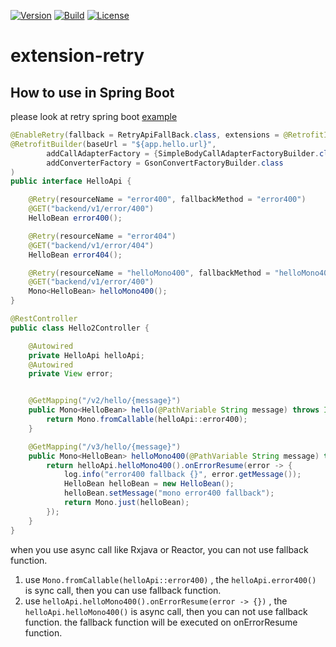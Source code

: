 [![Version](https://img.shields.io/maven-central/v/io.github.easyretrofit/extension-retry-spring-boot-starter?logo=apache-maven&style=flat-square)](https://central.sonatype.com/artifact/io.github.easyretrofit/extension-retry-spring-boot-starter)
[![Build](https://github.com/easyretrofit/extension-retry/actions/workflows/build.yml/badge.svg)](https://github.com/easyretrofit/extension-retry/actions/workflows/build.yml/badge.svg)
[![License](https://img.shields.io/github/license/easyretrofit/extension-retry.svg)](http://www.apache.org/licenses/LICENSE-2.0)

# extension-retry

## How to use in Spring Boot

please look at retry spring boot [example](https://github.com/liuziyuan/easy-retrofit-demo/tree/main/retrofit-spring-boot-retry-sample)

```java
@EnableRetry(fallback = RetryApiFallBack.class, extensions = @RetrofitInterceptorParam(sort = 10))
@RetrofitBuilder(baseUrl = "${app.hello.url}",
        addCallAdapterFactory = {SimpleBodyCallAdapterFactoryBuilder.class, ReactorCallAdapterFactoryBuilder.class},
        addConverterFactory = GsonConvertFactoryBuilder.class
)
public interface HelloApi {

    @Retry(resourceName = "error400", fallbackMethod = "error400")
    @GET("backend/v1/error/400")
    HelloBean error400();

    @Retry(resourceName = "error404")
    @GET("backend/v1/error/404")
    HelloBean error404();

    @Retry(resourceName = "helloMono400", fallbackMethod = "helloMono400")
    @GET("backend/v1/error/400")
    Mono<HelloBean> helloMono400();
}
```

```java
@RestController
public class Hello2Controller {

    @Autowired
    private HelloApi helloApi;
    @Autowired
    private View error;


    @GetMapping("/v2/hello/{message}")
    public Mono<HelloBean> hello(@PathVariable String message) throws IOException {
        return Mono.fromCallable(helloApi::error400);
    }

    @GetMapping("/v3/hello/{message}")
    public Mono<HelloBean> helloMono400(@PathVariable String message) throws IOException {
        return helloApi.helloMono400().onErrorResume(error -> {
            log.info("error400 fallback {}", error.getMessage());
            HelloBean helloBean = new HelloBean();
            helloBean.setMessage("mono error400 fallback");
            return Mono.just(helloBean);
        });
    }
}

```

when you use async call like Rxjava or Reactor, you can not use fallback function.

1. use `Mono.fromCallable(helloApi::error400)` , the `helloApi.error400()` is sync call, then you can use fallback function.
2. use `helloApi.helloMono400().onErrorResume(error -> {})` , the `helloApi.helloMono400()` is async call, then you can not use fallback function. the fallback function will be executed on onErrorResume function.

